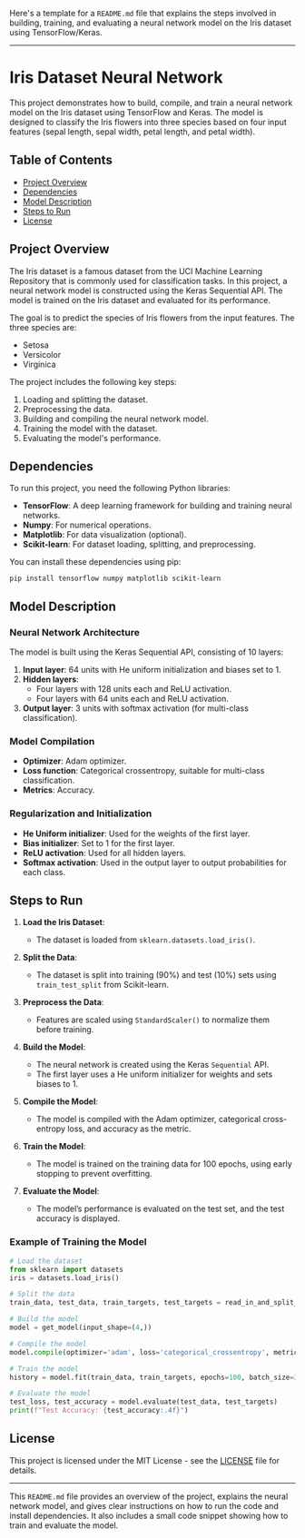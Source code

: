 Here's a template for a `README.md` file that explains the steps involved in building, training, and evaluating a neural network model on the Iris dataset using TensorFlow/Keras.

---

# Iris Dataset Neural Network

This project demonstrates how to build, compile, and train a neural network model on the Iris dataset using TensorFlow and Keras. The model is designed to classify the Iris flowers into three species based on four input features (sepal length, sepal width, petal length, and petal width).

## Table of Contents
- [Project Overview](#project-overview)
- [Dependencies](#dependencies)
- [Model Description](#model-description)
- [Steps to Run](#steps-to-run)
- [License](#license)

## Project Overview

The Iris dataset is a famous dataset from the UCI Machine Learning Repository that is commonly used for classification tasks. In this project, a neural network model is constructed using the Keras Sequential API. The model is trained on the Iris dataset and evaluated for its performance.

The goal is to predict the species of Iris flowers from the input features. The three species are:
- Setosa
- Versicolor
- Virginica

The project includes the following key steps:
1. Loading and splitting the dataset.
2. Preprocessing the data.
3. Building and compiling the neural network model.
4. Training the model with the dataset.
5. Evaluating the model's performance.

## Dependencies

To run this project, you need the following Python libraries:
- **TensorFlow**: A deep learning framework for building and training neural networks.
- **Numpy**: For numerical operations.
- **Matplotlib**: For data visualization (optional).
- **Scikit-learn**: For dataset loading, splitting, and preprocessing.

You can install these dependencies using pip:
```
pip install tensorflow numpy matplotlib scikit-learn
```

## Model Description

### Neural Network Architecture

The model is built using the Keras Sequential API, consisting of 10 layers:
1. **Input layer**: 64 units with He uniform initialization and biases set to 1.
2. **Hidden layers**:
   - Four layers with 128 units each and ReLU activation.
   - Four layers with 64 units each and ReLU activation.
3. **Output layer**: 3 units with softmax activation (for multi-class classification).

### Model Compilation
- **Optimizer**: Adam optimizer.
- **Loss function**: Categorical crossentropy, suitable for multi-class classification.
- **Metrics**: Accuracy.

### Regularization and Initialization
- **He Uniform initializer**: Used for the weights of the first layer.
- **Bias initializer**: Set to 1 for the first layer.
- **ReLU activation**: Used for all hidden layers.
- **Softmax activation**: Used in the output layer to output probabilities for each class.

## Steps to Run

1. **Load the Iris Dataset**: 
   - The dataset is loaded from `sklearn.datasets.load_iris()`.

2. **Split the Data**: 
   - The dataset is split into training (90%) and test (10%) sets using `train_test_split` from Scikit-learn.

3. **Preprocess the Data**: 
   - Features are scaled using `StandardScaler()` to normalize them before training.

4. **Build the Model**:
   - The neural network is created using the Keras `Sequential` API.
   - The first layer uses a He uniform initializer for weights and sets biases to 1.

5. **Compile the Model**:
   - The model is compiled with the Adam optimizer, categorical cross-entropy loss, and accuracy as the metric.

6. **Train the Model**:
   - The model is trained on the training data for 100 epochs, using early stopping to prevent overfitting.

7. **Evaluate the Model**:
   - The model’s performance is evaluated on the test set, and the test accuracy is displayed.

### Example of Training the Model

```python
# Load the dataset
from sklearn import datasets
iris = datasets.load_iris()

# Split the data
train_data, test_data, train_targets, test_targets = read_in_and_split_data(iris)

# Build the model
model = get_model(input_shape=(4,))

# Compile the model
model.compile(optimizer='adam', loss='categorical_crossentropy', metrics=['accuracy'])

# Train the model
history = model.fit(train_data, train_targets, epochs=100, batch_size=32, validation_data=(test_data, test_targets))

# Evaluate the model
test_loss, test_accuracy = model.evaluate(test_data, test_targets)
print(f"Test Accuracy: {test_accuracy:.4f}")
```

## License

This project is licensed under the MIT License - see the [LICENSE](LICENSE) file for details.

---

This `README.md` file provides an overview of the project, explains the neural network model, and gives clear instructions on how to run the code and install dependencies. It also includes a small code snippet showing how to train and evaluate the model.